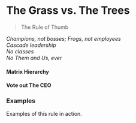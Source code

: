 # The Grass vs. The Trees

> The Rule of Thumb

*Champions, not bosses; Frogs, not employees<br>
Cascade leadership<br>
No classes<br>
No Them and Us, ever*

#### Matrix Hierarchy

#### Vote out The CEO

### Examples

Examples of this rule in action.
